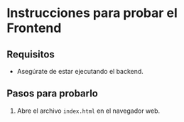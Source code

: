 # Instrucciones para probar el Frontend

## Requisitos

- Asegúrate de estar ejecutando el backend.

## Pasos para probarlo

1. Abre el archivo `index.html` en el navegador web.
